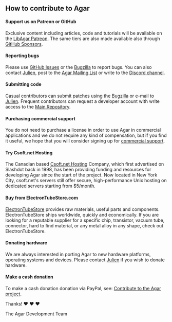 ## How to contribute to Agar

#### **Support us on Patreon or GitHub**

Exclusive content including articles, code and tutorials will be available on the [LibAgar Patreon](https://patreon.com/libagar). The same tiers are also made available also through [GitHub Sponsors](https://github.com/sponsors/JulNadeauCA).

#### **Reporting bugs**

Please use [GitHub Issues](https://github.com/JulNadeauCA/libagar/issues/) or the [Bugzilla](https://bugs.csoft.net/enter_bug.cgi?product=Agar) to report bugs. You can also contact [Julien](mailto:vedge@csoft.net), post to the [Agar Mailing List](https://mail231.csoft.net/lists/listinfo/agar) or write to the [Discord channel](https://libagar.org/discord).

#### **Submitting code**

Casual contributors can submit patches using the [Bugzilla](https://bugs.csoft.net/enter_bug.cgi?product=Agar) or e-mail to [Julien](mailto:vedge@csoft.net). Frequent contributors can request a developer account with write access to the [Main Repository](https://dev.csoft.net).

#### **Purchasing commercial support**

You do not need to purchase a license in order to use Agar in commercial applications and we do not require any kind of compensation, but if you find it useful, we hope that you will consider signing up for [commercial support](https://libagar.org/lists.html).

#### **Try Csoft.net Hosting**

The Canadian based [Csoft.net Hosting](https://csoft.net) Company, which first advertised on Slashdot back in 1998, has been providing funding and resources for developing Agar since the start of the project. Now located in New York City, csoft.net's servers still offer secure, high-performance Unix hosting on dedicated servers starting from $5/month.

#### **Buy from ElectronTubeStore.com**

[ElectronTubeStore](https://electrontubestore.com) provides raw materials, useful parts and components. ElectronTubeStore ships worldwide, quickly and economically. If you are looking for a reputable supplier for a specific chip, transistor, vacuum tube, connector, hard to find material, or any metal alloy in any shape, check out ElectronTubeStore.

#### **Donating hardware**

We are always interested in porting Agar to new hardware platforms, operating systems and devices. Please contact [Julien](mailto:vedge@csoft.net) if you wish to donate hardware.

#### **Make a cash donation**

To make a cash donation donation via PayPal, see: [Contribute to the Agar project](https://libagar.org/contribute.html).

Thanks! :heart: :heart: :heart:

The Agar Development Team

